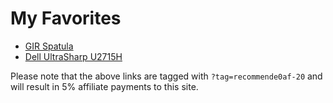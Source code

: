# My Favorites

* [GIR Spatula](https://www.amazon.com/GIR-Premium-Silicone-Ultimate-Spatula/dp/B00BJT608W?tag=recommende0af-20)
* [Dell UltraSharp U2715H](https://www.amazon.com/Dell-UltraSharp-27-Inch-LED-Lit-Monitor/dp/B00P0EQD1Q/?tag=recommende0af-20)

Please note that the above links are tagged with `?tag=recommende0af-20` and will result in 5% affiliate payments to this site.

